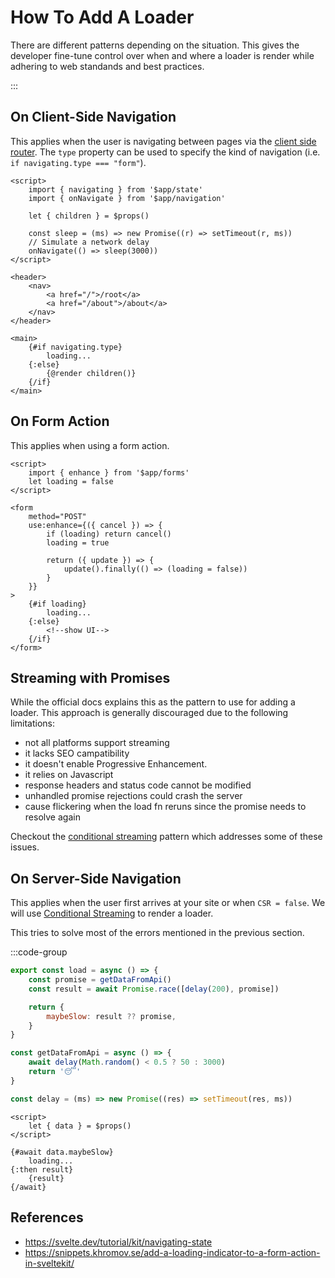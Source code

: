 # How To Add A Loader

There are different patterns depending on the situation. This gives the developer fine-tune control over when and where a loader is render while adhering to web standands and best practices.

:::

## On Client-Side Navigation

This applies when the user is navigating between pages via the [client side router](https://svelte.dev/docs/kit/@sveltejs-kit#Navigation). The `type` property can be used to specify the kind of navigation (i.e. `if navigating.type === "form"`).

```svelte
<script>
	import { navigating } from '$app/state'
	import { onNavigate } from '$app/navigation'

	let { children } = $props()

	const sleep = (ms) => new Promise((r) => setTimeout(r, ms))
	// Simulate a network delay
	onNavigate(() => sleep(3000))
</script>

<header>
	<nav>
		<a href="/">/root</a>
		<a href="/about">/about</a>
	</nav>
</header>

<main>
	{#if navigating.type}
		loading...
	{:else}
		{@render children()}
	{/if}
</main>
```

## On Form Action

This applies when using a form action.

```svelte
<script>
	import { enhance } from '$app/forms'
	let loading = false
</script>

<form
	method="POST"
	use:enhance={({ cancel }) => {
		if (loading) return cancel()
		loading = true

		return ({ update }) => {
			update().finally(() => (loading = false))
		}
	}}
>
	{#if loading}
		loading...
	{:else}
		<!--show UI-->
	{/if}
</form>
```

## Streaming with Promises

While the official docs explains this as the pattern to use for adding a loader. This approach is generally discouraged due to the following limitations:

- not all platforms support streaming
- it lacks SEO campatibility
- it doesn't enable Progressive Enhancement.
- it relies on Javascript
- response headers and status code cannot be modified
- unhandled promise rejections could crash the server
- cause flickering when the load fn reruns since the promise needs to resolve again

Checkout the [conditional streaming](./conditional-streaming) pattern which addresses some of these issues.

## On Server-Side Navigation

This applies when the user first arrives at your site or when `CSR = false`. We will use [Conditional Streaming](./conditional-streaming) to render a loader.

This tries to solve most of the errors mentioned in the previous section.

:::code-group

```js [+page.server.js]
export const load = async () => {
	const promise = getDataFromApi()
	const result = await Promise.race([delay(200), promise])

	return {
		maybeSlow: result ?? promise,
	}
}

const getDataFromApi = async () => {
	await delay(Math.random() < 0.5 ? 50 : 3000)
	return '😴'
}

const delay = (ms) => new Promise((res) => setTimeout(res, ms))
```

```svelte [+page.svelte]
<script>
	let { data } = $props()
</script>

{#await data.maybeSlow}
	loading...
{:then result}
	{result}
{/await}
```

## References

- https://svelte.dev/tutorial/kit/navigating-state
- https://snippets.khromov.se/add-a-loading-indicator-to-a-form-action-in-sveltekit/
